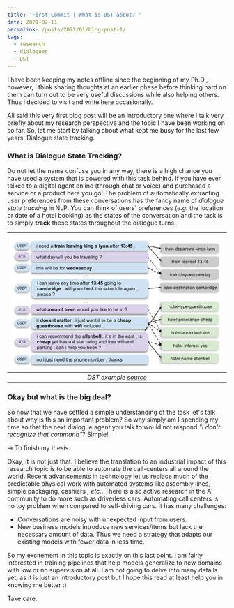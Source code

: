 ```yaml
---
title: 'First Commit | What is DST about? '
date: 2021-02-11
permalink: /posts/2021/01/blog-post-1/
tags:
  - research
  - dialogues
  - DST
---
```



I have been keeping my notes offline since the beginning of my Ph.D., however, I think sharing thoughts at an earlier phase before thinking hard on them can turn out to be very useful discussions while also helping others. Thus I decided to visit and write here occasionally.

All said this very first blog post will be an introductory one where I talk very briefly about my research perspective and the topic I have been working on so far. So, let me start by talking about what kept me busy for the last few years: Dialogue state tracking.

### What is Dialogue State Tracking?


Do not let the name confuse you in any way, there is a high chance you have used a system that is powered with this task behind. If you have ever talked to a digital agent online (through chat or voice) and purchased a service or a product here you go! The problem of automatically extracting user preferences from these conversations has the fancy name of *dialogue state tracking* in NLP. You can think of users' preferences (*e.g.* the location or date of a hotel booking) as the states of the conversation and the task is to simply **track** these states throughout the dialogue turns.  


| ![DST example](../images/DST.png) | 
|:--:| 
| *DST example [source](http://zihan.life/posts/2020/01/dst/)* |
### Okay but what is the big deal?

So now that we have settled a simple understanding of the task let's talk about why is this an important problem? So why simply am I spending my time so that the next dialogue agent you talk to would not respond *"I don't recognize that command"*? Simple! 

&#8594; To finish my thesis.

Okay, it is not just that. I believe the translation to an industrial impact of this research topic is to be able to automate the call-centers all around the world. Recent advancements in technology let us replace much of the predictable physical work with automated systems like assembly lines, simple packaging, cashiers *, etc.*. There is also active research in the AI community to do more such as driverless cars. Automating call centers is no toy problem when compared to self-driving cars. It has many challenges: 
- Conversations are noisy with unexpected input from users.
- New business models introduce new services/items but lack the necessary amount of data. Thus we need a strategy that adapts our existing models with fewer data in less time.

So my excitement in this topic is exactly on this last point. I am fairly interested in training pipelines that help models generalize to new domains with low or no supervision at all. I am not going to delve into many details yet, as it is just an introductory post but I hope this read at least help you in knowing me better :)

Take care.

